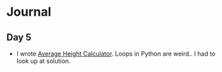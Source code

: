 # Journal
## Day 5
- I wrote [Average Height Calculator](av_height.py). Loops in Python are weird.. I had to look up at solution.
